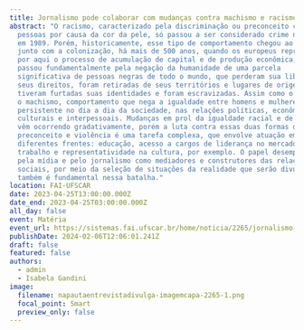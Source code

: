 ```yaml
---
title: Jornalismo pode colaborar com mudanças contra machismo e racismo
abstract: "O racismo, caracterizado pela discriminação ou preconceito contra
  pessoas por causa da cor da pele, só passou a ser considerado crime no Brasil,
  em 1989. Porém, historicamente, esse tipo de comportamento chegou ao País
  junto com a colonização, há mais de 500 anos, quando os europeus reproduziram
  por aqui o processo de acumulação de capital e de produção econômica, que
  passou fundamentalmente pela negação da humanidade de uma parcela
  significativa de pessoas negras de todo o mundo, que perderam sua liberdade e
  seus direitos, foram retiradas de seus territórios e lugares de origem,
  tiveram furtadas suas identidades e foram escravizadas. Assim como o racismo,
  o machismo, comportamento que nega a igualdade entre homens e mulheres, segue
  persistente no dia a dia da sociedade, nas relações políticas, econômicas,
  culturais e interpessoais. Mudanças em prol da igualdade racial e de gênero
  vêm ocorrendo gradativamente, porém a luta contra essas duas formas de
  preconceito e violência é uma tarefa complexa, que envolve atuação em
  diferentes frentes: educação, acesso a cargos de liderança no mercado de
  trabalho e representatividade na cultura, por exemplo. O papel desempenhado
  pela mídia e pelo jornalismo como mediadores e construtores das relações
  sociais, por meio da seleção de situações da realidade que serão divulgadas,
  também é fundamental nessa batalha."
location: FAI-UFSCAR
date: 2023-04-25T13:00:00.000Z
date_end: 2023-04-25T03:00:00.000Z
all_day: false
event: Matéria
event_url: https://sistemas.fai.ufscar.br/home/noticia/2265/jornalismo-pode-colaborar-com-mudancas-contra
publishDate: 2024-02-06T12:06:01.241Z
draft: false
featured: false
authors:
  - admin
  - Isabela Gandini
image:
  filename: napautaentrevistadivulga-imagemcapa-2265-1.png
  focal_point: Smart
  preview_only: false
---
```


